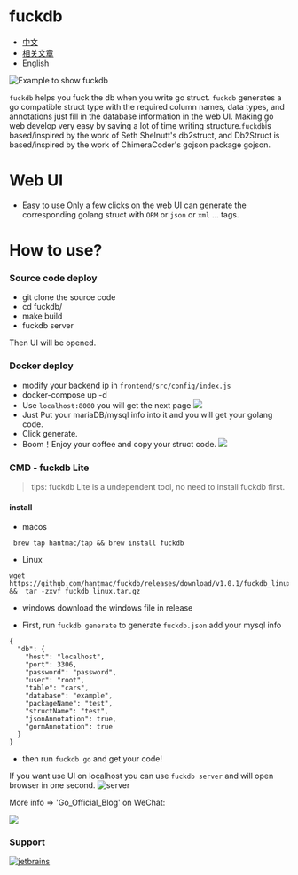 
# fuckdb
- [中文](https://github.com/hantmac/fuckdb/blob/master/README_zh.md)
- [相关文章](https://mp.weixin.qq.com/s?__biz=MzIxNTU0ODY1NQ==&amp;mid=2247484336&amp;idx=1&amp;sn=07097166a6e6b5a113599e7d2f572c2d&amp;chksm=9797d430a0e05d26b30999ca042cb9ab4b1927a97b1bad439c3e06e51ae9ef46022e2a315e96&token=918317406&lang=zh_CN#rd)
- English

![Example to show fuckdb](http://static.vue2.net/db.gif)

`fuckdb` helps you fuck the db when you write go struct.
`fuckdb` generates a go compatible struct type with the required column names, data types, and annotations just fill in the database information in the web UI. Making go web develop very easy by saving a lot of time writing structure.`fuckdb`is based/inspired by the work of Seth Shelnutt's db2struct, and Db2Struct is based/inspired by the work of ChimeraCoder's gojson package gojson.
# Web UI
- Easy to use
Only a few clicks on the web UI can generate the corresponding golang struct with `ORM` or `json` or `xml` ... tags.
# How to use?

### Source code deploy
- git clone the source code
- cd fuckdb/
- make build
- fuckdb server

Then UI will be opened.

### Docker deploy
- modify your backend ip in  `frontend/src/config/index.js`
- docker-compose up -d
- Use `localhost:8000` you will get the next page
![](https://tva1.sinaimg.cn/large/006tNbRwgy1g9w1ru6tl4j31wb0u0aft.jpg)
- Just Put your mariaDB/mysql info into it and you will get your golang code.
- Click generate.
- Boom！Enjoy your coffee and copy your struct code.
![](https://tva1.sinaimg.cn/large/006tNbRwly1g9w531osobj31u90u0jzq.jpg)

### CMD - fuckdb Lite
> tips: fuckdb Lite is a undependent tool, no need to install fuckdb first.
#### install
- macos 
 ```
  brew tap hantmac/tap && brew install fuckdb
 ```
- Linux 

 ```
wget https://github.com/hantmac/fuckdb/releases/download/v1.0.1/fuckdb_linux.tar.gz &&  tar -zxvf fuckdb_linux.tar.gz
  ```
  
- windows 
  download the windows file in release

- First,  run `fuckdb generate` to generate `fuckdb.json` add your mysql info
```
{
  "db": {
    "host": "localhost",
    "port": 3306,
    "password": "password",
    "user": "root",
    "table": "cars",
    "database": "example",
    "packageName": "test",
    "structName": "test",
    "jsonAnnotation": true,
    "gormAnnotation": true
  }
}
```

- then run `fuckdb go` and get your code!

If you want use UI on localhost you can use `fuckdb server` and will open browser in one second.
![server](https://z3.ax1x.com/2021/05/03/gmYPe0.gif)

More info => 'Go_Official_Blog' on WeChat:

![](https://user-gold-cdn.xitu.io/2020/3/27/1711c6a37c75e3fb?w=142&h=142&f=jpeg&s=10725)

### Support

[![jetbrains](https://s1.ax1x.com/2020/03/26/G9uQoR.png)]( https://www.jetbrains.com/?from=fuckdb)

